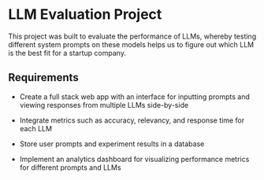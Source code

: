# LLM Evaluation Project

This project was built to evaluate the performance of LLMs, whereby testing different system prompts on these models helps us to figure out which LLM is the best fit for a startup company.

## Requirements
- Create a full stack web app with an interface for inputting prompts and viewing responses from multiple LLMs side-by-side

- Integrate metrics such as accuracy, relevancy, and response time for each LLM

- Store user prompts and experiment results in a database

- Implement an analytics dashboard for visualizing performance metrics for different prompts and LLMs

